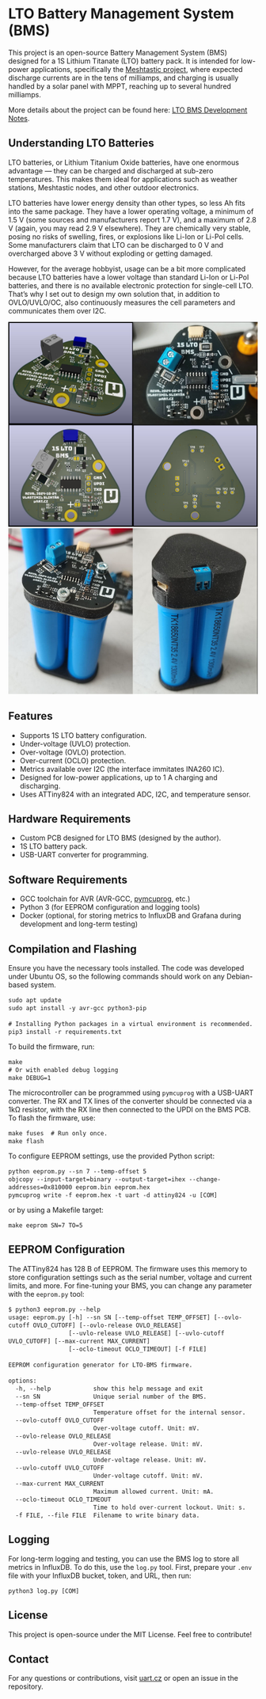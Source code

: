 # LTO Battery Management System (BMS)

This project is an open-source Battery Management System (BMS) designed for a 1S
Lithium Titanate (LTO) battery pack. It is intended for low-power applications,
specifically the [Meshtastic project](https://meshtastic.org), where expected
discharge currents are in the tens of milliamps, and charging is usually
handled by a solar panel with MPPT, reaching up to several hundred milliamps.

More details about the project can be found here:
[LTO BMS Development Notes](https://uart.cz/en/2557/lto-bms-development-notes/).

## Understanding LTO Batteries

LTO batteries, or Lithium Titanium Oxide batteries, have one enormous
advantage — they can be charged and discharged at sub-zero temperatures. This
makes them ideal for applications such as weather stations, Meshtastic nodes,
and other outdoor electronics.

LTO batteries have lower energy density than other types, so less Ah fits into
the same package. They have a lower operating voltage, a minimum of 1.5 V
(some sources and manufacturers report 1.7 V), and a maximum of 2.8 V
(again, you may read 2.9 V elsewhere). They are chemically very stable, posing
no risks of swelling, fires, or explosions like Li-Ion or Li-Pol cells. Some
manufacturers claim that LTO can be discharged to 0 V and overcharged above 3 V
without exploding or getting damaged.

However, for the average hobbyist, usage can be a bit more complicated because
LTO batteries have a lower voltage than standard Li-Ion or Li-Pol batteries,
and there is no available electronic protection for single-cell LTO. That’s why
I set out to design my own solution that, in addition to OVLO/UVLO/OC, also
continuously measures the cell parameters and communicates them over I2C.

![Custom PCB for the LTO BMS](./imgs/lto-bms-pcb.jpg)
![LTO 1S3P battery pack with BMS](./imgs/lto-bms-pack.jpg)

## Features

- Supports 1S LTO battery configuration.
- Under-voltage (UVLO) protection.
- Over-voltage (OVLO) protection.
- Over-current (OCLO) protection.
- Metrics available over I2C (the interface immitates INA260 IC).
- Designed for low-power applications, up to 1 A charging and discharging.
- Uses ATTiny824 with an integrated ADC, I2C, and temperature sensor.

## Hardware Requirements

- Custom PCB designed for LTO BMS (designed by the author).
- 1S LTO battery pack.
- USB-UART converter for programming.

## Software Requirements

- GCC toolchain for AVR (AVR-GCC, [pymcuprog](https://github.com/microchip-pic-avr-tools/pymcuprog), etc.)
- Python 3 (for EEPROM configuration and logging tools)
- Docker (optional, for storing metrics to InfluxDB and Grafana during development and long-term testing)

## Compilation and Flashing

Ensure you have the necessary tools installed. The code was developed under
Ubuntu OS, so the following commands should work on any Debian-based system.

```
sudo apt update
sudo apt install -y avr-gcc python3-pip

# Installing Python packages in a virtual environment is recommended.
pip3 install -r requirements.txt
```

To build the firmware, run:

```
make
# Or with enabled debug logging
make DEBUG=1
```

The microcontroller can be programmed using `pymcuprog` with a USB-UART
converter. The RX and TX lines of the converter should be connected via a 1kΩ
resistor, with the RX line then connected to the UPDI on the BMS PCB. To flash
the firmware, use:

```
make fuses  # Run only once.
make flash
```

To configure EEPROM settings, use the provided Python script:

```
python eeprom.py --sn 7 --temp-offset 5
objcopy --input-target=binary --output-target=ihex --change-addresses=0x810000 eeprom.bin eeprom.hex
pymcuprog write -f eeprom.hex -t uart -d attiny824 -u [COM]
```

or by using a Makefile target:

```
make eeprom SN=7 TO=5
```

## EEPROM Configuration

The ATTiny824 has 128 B of EEPROM. The firmware uses this memory to store
configuration settings such as the serial number, voltage and current limits,
and more. For fine-tuning your BMS, you can change any parameter with the
`eeprom.py` tool:

```
$ python3 eeprom.py --help
usage: eeprom.py [-h] --sn SN [--temp-offset TEMP_OFFSET] [--ovlo-cutoff OVLO_CUTOFF] [--ovlo-release OVLO_RELEASE]
                 [--uvlo-release UVLO_RELEASE] [--uvlo-cutoff UVLO_CUTOFF] [--max-current MAX_CURRENT]
                 [--oclo-timeout OCLO_TIMEOUT] [-f FILE]

EEPROM configuration generator for LTO-BMS firmware.

options:
  -h, --help            show this help message and exit
  --sn SN               Unique serial number of the BMS.
  --temp-offset TEMP_OFFSET
                        Temperature offset for the internal sensor.
  --ovlo-cutoff OVLO_CUTOFF
                        Over-voltage cutoff. Unit: mV.
  --ovlo-release OVLO_RELEASE
                        Over-voltage release. Unit: mV.
  --uvlo-release UVLO_RELEASE
                        Under-voltage release. Unit: mV.
  --uvlo-cutoff UVLO_CUTOFF
                        Under-voltage cutoff. Unit: mV.
  --max-current MAX_CURRENT
                        Maximum allowed current. Unit: mA.
  --oclo-timeout OCLO_TIMEOUT
                        Time to hold over-current lockout. Unit: s.
  -f FILE, --file FILE  Filename to write binary data.
```

## Logging

For long-term logging and testing, you can use the BMS log to store all metrics
in InfluxDB. To do this, use the `log.py` tool. First, prepare your `.env` file
with your InfluxDB bucket, token, and URL, then run:

```
python3 log.py [COM]
```

## License

This project is open-source under the MIT License. Feel free to contribute!

## Contact

For any questions or contributions, visit [uart.cz](https://uart.cz/en) or open
an issue in the repository.
